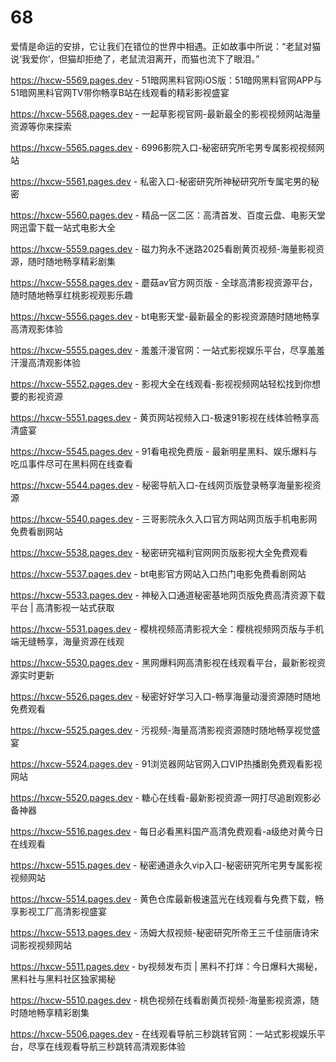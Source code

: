 # 68
爱情是命运的安排，它让我们在错位的世界中相遇。正如故事中所说：“老鼠对猫说‘我爱你’，但猫却拒绝了，老鼠流泪离开，而猫也流下了眼泪。”

https://hxcw-5569.pages.dev - 51暗网黑料官网iOS版：51暗网黑料官网APP与51暗网黑料官网TV带你畅享B站在线观看的精彩影视盛宴

https://hxcw-5568.pages.dev - 一起草影视官网-最新最全的影视视频网站海量资源等你来探索

https://hxcw-5565.pages.dev - 6996影院入口-秘密研究所宅男专属影视视频网站

https://hxcw-5561.pages.dev - 私密入口-秘密研究所神秘研究所专属宅男的秘密

https://hxcw-5560.pages.dev - 精品一区二区：高清首发、百度云盘、电影天堂网迅雷下载一站式电影大全

https://hxcw-5559.pages.dev - 磁力狗永不迷路2025看剧黄页视频-海量影视资源，随时随地畅享精彩剧集

https://hxcw-5558.pages.dev - 蘑菇av官方网页版 - 全球高清影视资源平台，随时随地畅享红桃影视观影乐趣

https://hxcw-5556.pages.dev - bt电影天堂-最新最全的影视资源随时随地畅享高清观影体验

https://hxcw-5555.pages.dev - 羞羞汗漫官网：一站式影视娱乐平台，尽享羞羞汗漫高清观影体验

https://hxcw-5552.pages.dev - 影视大全在线观看-影视视频网站轻松找到你想要的影视资源

https://hxcw-5551.pages.dev - 黄页网站视频入口-极速91影视在线体验畅享高清盛宴

https://hxcw-5545.pages.dev - 91看电视免费版 - 最新明星黑料、娱乐爆料与吃瓜事件尽可在黑料网在线查看

https://hxcw-5544.pages.dev - 秘密导航入口-在线网页版登录畅享海量影视资源

https://hxcw-5540.pages.dev - 三哥影院永久入口官方网站网页版手机电影网免费看剧网站

https://hxcw-5538.pages.dev - 秘密研究福利官网网页版影视大全免费观看

https://hxcw-5537.pages.dev - bt电影官方网站入口热门电影免费看剧网站

https://hxcw-5533.pages.dev - 神秘入口通道秘密基地网页版免费高清资源下载平台 | 高清影视一站式获取

https://hxcw-5531.pages.dev - 樱桃视频高清影视大全：樱桃视频网页版与手机端无缝畅享，海量资源在线观

https://hxcw-5530.pages.dev - 黑网爆料网高清影视在线观看平台，最新影视资源实时更新

https://hxcw-5526.pages.dev - 秘密好好学习入口-畅享海量动漫资源随时随地免费观看

https://hxcw-5525.pages.dev - 污视频-海量高清影视资源随时随地畅享视觉盛宴

https://hxcw-5524.pages.dev - 91浏览器网站官网入口VIP热播剧免费观看影视网站

https://hxcw-5520.pages.dev - 糖心在线看-最新影视资源一网打尽追剧观影必备神器

https://hxcw-5516.pages.dev - 每日必看黑料国产高清免费观看-a级绝对黄今日在线观看

https://hxcw-5515.pages.dev - 秘密通道永久vip入口-秘密研究所宅男专属影视视频网站

https://hxcw-5514.pages.dev - 黄色仓库最新极速蓝光在线观看与免费下载，畅享影视工厂高清影视盛宴

https://hxcw-5513.pages.dev - 汤姆大叔视频-秘密研究所帝王三千佳丽唐诗宋词影视视频网站

https://hxcw-5511.pages.dev - by视频发布页 | 黑料不打烊：今日爆料大揭秘，黑料社与黑料社区独家揭秘

https://hxcw-5510.pages.dev - 桃色视频在线看剧黄页视频-海量影视资源，随时随地畅享精彩剧集

https://hxcw-5506.pages.dev - 在线观看导航三秒跳转官网：一站式影视娱乐平台，尽享在线观看导航三秒跳转高清观影体验
